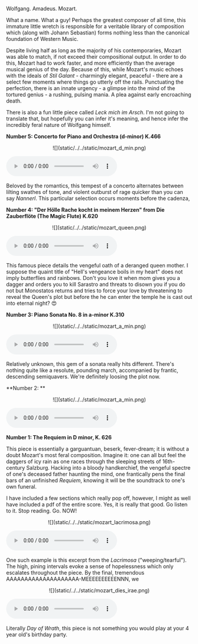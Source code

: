 [category]: <> (General)
[date]: <> (2021/07/24)
[title]: <> (Symphonies and Scatology: Mozart At His Most Feral)

Wolfgang. Amadeus. Mozart. 


What a name. What a guy! Perhaps the greatest composer of all time, this immature little wretch is responsible for a veritable library of composition which (along with Johann Sebastian) forms nothing less than the canonical foundation of Western Music.

Despite living half as long as the majority of his contemporaries, Mozart was able to match, if not exceed their compositional output. In order to do this, Mozart had to work faster, and more efficiently than the average musical genius of the day. Because of this, while Mozart's music echoes with the ideals of *Stil Galant* - charmingly elegant, peaceful - there are a select few moments where things go utterly off the rails. Punctuating the perfection, there is an innate urgency - a glimpse into the mind of the tortured genius - a rushing, pulsing mania. A plea against early encroaching death. 

There is also a fun little piece called *Leck mich im Arsch*. I'm not going to translate that, but hopefully you can infer it's meaning, and hence infer the incredibly feral nature of Wolfgang himself.


**Number 5: Concerto for Piano and Orchestra (d-minor) K.466**

<p align="center">
    ![](static/../../static/mozart_d_min.png)
</p>

<!-- audio tag starts here -->
<audio controls>
    <source src="{{ url_for('static',filename='audio/test.mp3') }}" type="audio/mp3">
</audio>
<!-- audio tag ends here --> 

Beloved by the romantics, this tempest of a concerto alternates between lilting swathes of tone, and violent outburst of rage quicker than you can say *Nannerl*. This particular selection occurs moments before the cadenza, 

**Number 4: "Der Hölle Rache kocht in meinem Herzen" from Die Zauberflöte (The Magic Flute) K.620**

<p align="center">
    ![](static/../../static/mozart_queen.png)
</p>

<!-- audio tag starts here -->
<audio controls>
    <source src="{{ url_for('static',filename='audio/test.mp3') }}" type="audio/mp3">
</audio>
<!-- audio tag ends here --> 

This famous piece details the vengeful oath of a deranged queen mother. I suppose the quaint title of "Hell's vengeance boils in my heart" does not imply butterflies and rainbows. Don't you love it when mom gives you a dagger and orders you to kill Sarastro and threats to disown you if you do not but Monostatos returns and tries to force your love by threatening to reveal the Queen's plot but before the he can enter the temple he is cast out into eternal night? 😍

**Number 3: Piano Sonata No. 8 in a-minor K.310**

<p align="center">
    ![](static/../../static/mozart_a_min.png)
</p>

<!-- audio tag starts here -->
<audio controls>
    <source src="{{ url_for('static',filename='audio/test.mp3') }}" type="audio/mp3">
</audio>
<!-- audio tag ends here --> 

Relatively unknown, this gem of a sonata really hits different. There's nothing quite like a resolute, pounding march, accompanied by frantic, descending semiquavers. We're definitely loosing the plot now.


**Number 2: **

<p align="center">
    ![](static/../../static/mozart_a_min.png)
</p>

<!-- audio tag starts here -->
<audio controls>
    <source src="{{ url_for('static',filename='audio/test.mp3') }}" type="audio/mp3">
</audio>
<!-- audio tag ends here --> 

**Number 1: The Requiem in D minor, K. 626**

This piece is essentially a garguantuan, beserk, fever-dream; it is without a doubt Mozart's most feral composition. Imagine it: one can all but feel the daggers of icy rain as one races through the sleeping streets of 16th-century Salzburg. Hacking into a bloody handkerchief, the vengeful spectre of one's deceased father haunting the mind, one frantically pens the final bars of an unfinished *Requiem*, knowing it will be the soundtrack to one's own funeral. 

I have included a few sections which really pop off, however, I might as well have included a pdf of the entire score. Yes, it is really that good. Go listen to it. Stop reading. Go. NOW!

<p align="center">
    ![](static/../../static/mozart_lacrimosa.png)
</p>

<!-- audio tag starts here -->
<audio controls>
    <source src="{{ url_for('static',filename='audio/test.mp3') }}" type="audio/mp3">
</audio>
<!-- audio tag ends here --> 

One such example is this excerpt from the *Lacrimosa* ("weeping/tearful"). The high, pining intervals evoke a sense of hopelessness which only escalates throughout the piece. By the final, tremendous AAAAAAAAAAAAAAAAAAAA-MEEEEEEEEEENNN, we 
<p align="center">
    ![](static/../../static/mozart_dies_irae.png)
</p>

<!-- audio tag starts here -->
<audio controls>
    <source src="{{ url_for('static',filename='audio/test.mp3') }}" type="audio/mp3">
</audio>
<!-- audio tag ends here --> 

Literally *Day of Wrath*, this piece is not something you would play at your 4 year old's birthday party. 

